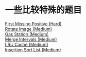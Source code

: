 # 一些比较特殊的题目

<a href="src/1-500/41">First Missing Positive (Hard)</a><br>
<a href="src/1-500/48">Rotate Image (Medium)</a><br>
<a href="src/1-500/134">Gas Station (Medium)</a><br>
<a href="src/1-500/56">Merge Intervals (Medium)</a><br>
<a href="src/1-500/146">LRU Cache (Medium)</a><br>
<a href="src/1-500/147">Insertion Sort List (Medium)</a><br>